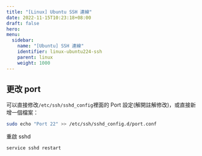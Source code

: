 ```yaml
---
title: "[Linux] Ubuntu SSH 連線"
date: 2022-11-15T10:23:18+08:00
draft: false
hero: 
menu:
  sidebar:
    name: "[Ubuntu] SSH 連線"
    identifier: linux-ubuntu224-ssh
    parent: linux
    weight: 1000
---
```

## 更改 port
可以直接修改`/etc/ssh/sshd_config`裡面的 Port 設定(解開註解修改)，或直接新增一個檔案：
```bash
sudo echo "Port 22" >> /etc/ssh/sshd_config.d/port.conf
```
重啟 sshd
```bash
service sshd restart
```